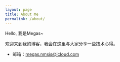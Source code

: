 ```yaml
---
layout: page
title: About Me
permalink: /about/
---
```


Hello, 我是Megas~ 

欢迎来到我的博客，我会在这里与大家分享一些技术心得。

* 邮箱：megas.nmsis@icloud.com






